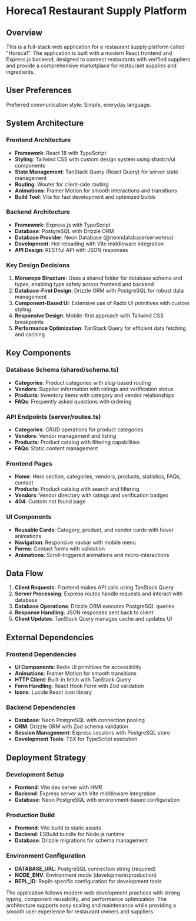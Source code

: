 # Horeca1 Restaurant Supply Platform

## Overview

This is a full-stack web application for a restaurant supply platform called "Horeca1". The application is built with a modern React frontend and Express.js backend, designed to connect restaurants with verified suppliers and provide a comprehensive marketplace for restaurant supplies and ingredients.

## User Preferences

Preferred communication style: Simple, everyday language.

## System Architecture

### Frontend Architecture
- **Framework**: React 18 with TypeScript
- **Styling**: Tailwind CSS with custom design system using shadcn/ui components
- **State Management**: TanStack Query (React Query) for server state management
- **Routing**: Wouter for client-side routing
- **Animations**: Framer Motion for smooth interactions and transitions
- **Build Tool**: Vite for fast development and optimized builds

### Backend Architecture
- **Framework**: Express.js with TypeScript
- **Database**: PostgreSQL with Drizzle ORM
- **Database Provider**: Neon Database (@neondatabase/serverless)
- **Development**: Hot reloading with Vite middleware integration
- **API Design**: RESTful API with JSON responses

### Key Design Decisions

1. **Monorepo Structure**: Uses a shared folder for database schema and types, enabling type safety across frontend and backend
2. **Database-First Design**: Drizzle ORM with PostgreSQL for robust data management
3. **Component-Based UI**: Extensive use of Radix UI primitives with custom styling
4. **Responsive Design**: Mobile-first approach with Tailwind CSS breakpoints
5. **Performance Optimization**: TanStack Query for efficient data fetching and caching

## Key Components

### Database Schema (shared/schema.ts)
- **Categories**: Product categories with slug-based routing
- **Vendors**: Supplier information with ratings and verification status
- **Products**: Inventory items with category and vendor relationships
- **FAQs**: Frequently asked questions with ordering

### API Endpoints (server/routes.ts)
- **Categories**: CRUD operations for product categories
- **Vendors**: Vendor management and listing
- **Products**: Product catalog with filtering capabilities
- **FAQs**: Static content management

### Frontend Pages
- **Home**: Hero section, categories, vendors, products, statistics, FAQs, contact
- **Products**: Product catalog with search and filtering
- **Vendors**: Vendor directory with ratings and verification badges
- **404**: Custom not found page

### UI Components
- **Reusable Cards**: Category, product, and vendor cards with hover animations
- **Navigation**: Responsive navbar with mobile menu
- **Forms**: Contact forms with validation
- **Animations**: Scroll-triggered animations and micro-interactions

## Data Flow

1. **Client Requests**: Frontend makes API calls using TanStack Query
2. **Server Processing**: Express routes handle requests and interact with database
3. **Database Operations**: Drizzle ORM executes PostgreSQL queries
4. **Response Handling**: JSON responses sent back to client
5. **Client Updates**: TanStack Query manages cache and updates UI

## External Dependencies

### Frontend Dependencies
- **UI Components**: Radix UI primitives for accessibility
- **Animations**: Framer Motion for smooth transitions
- **HTTP Client**: Built-in fetch with TanStack Query
- **Form Handling**: React Hook Form with Zod validation
- **Icons**: Lucide React icon library

### Backend Dependencies
- **Database**: Neon PostgreSQL with connection pooling
- **ORM**: Drizzle ORM with Zod schema validation
- **Session Management**: Express sessions with PostgreSQL store
- **Development Tools**: TSX for TypeScript execution

## Deployment Strategy

### Development Setup
- **Frontend**: Vite dev server with HMR
- **Backend**: Express server with Vite middleware integration
- **Database**: Neon PostgreSQL with environment-based configuration

### Production Build
- **Frontend**: Vite build to static assets
- **Backend**: ESBuild bundle for Node.js runtime
- **Database**: Drizzle migrations for schema management

### Environment Configuration
- **DATABASE_URL**: PostgreSQL connection string (required)
- **NODE_ENV**: Environment mode (development/production)
- **REPL_ID**: Replit-specific configuration for development tools

The application follows modern web development practices with strong typing, component reusability, and performance optimization. The architecture supports easy scaling and maintenance while providing a smooth user experience for restaurant owners and suppliers.